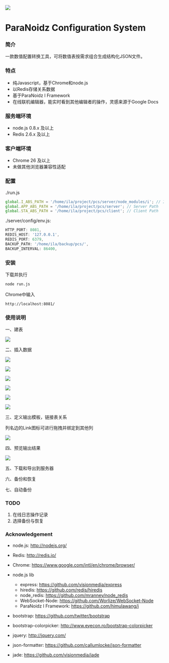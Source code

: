 ![][10]

ParaNoidz Configuration System 
===

### 简介

一款数值配置转换工具，可将数值表按需求组合生成结构化JSON文件。

### 特点

- 纯Javascript，基于Chrome和node.js
- 以Redis存储关系数据
- 基于ParaNoidz I Framework
- 在线联机编辑器，能实时看到其他编辑者的操作，灵感来源于Google Docs

### 服务端环境

- node.js 0.8.x 及以上
- Redis 2.6.x 及以上

### 客户端环境

- Chrome 26 及以上
- 未做其他浏览器兼容性适配

### 配置

./run.js

```javascript
global.I_ABS_PATH = '/home/ila/project/pcs/server/node_modules/i'; // IFramework Path
global.APP_ABS_PATH = '/home/ila/project/pcs/server'; // Server Path
global.STA_ABS_PATH = '/home/ila/project/pcs/client'; // Client Path
```

./server/config/env.js:

```javascript
HTTP_PORT: 8081,
REDIS_HOST: '127.0.0.1',
REDIS_PORT: 6379,
BACKUP_PATH: '/home/ila/backup/pcs/',
BACKUP_INTERVAL: 86400,
```

### 安装

下载并执行

```bash
node run.js
```

Chrome中输入

```
http://localhost:8081/
```

### 使用说明

一、建表

![][1]

二、插入数据

![][2]

![][3]

![][4]

![][5]

![][6]

![][7]

三、定义输出模板，链接表关系

列名边的Link图标可进行拖拽并绑定到其他列

![][8]

四、预览输出结果

![][9]

五、下载和导出到服务器

六、备份和恢复

七、自动备份

### TODO

1. 在线日志操作记录
2. 选择备份与恢复

### Acknowledgement
- node.js: http://nodejs.org/
- Redis: http://redis.io/
- Chrome: https://www.google.com/intl/en/chrome/browser/
- node.js lib
    - express: https://github.com/visionmedia/express
    - hiredis: https://github.com/redis/hiredis
    - node_redis: https://github.com/mranney/node_redis
    - WebSocket-Node: https://github.com/Worlize/WebSocket-Node
    - ParaNoidz I Framework: https://github.com/himulawang/i
- bootstrap: https://github.com/twitter/bootstrap
- bootstrap-colorpicker: http://www.eyecon.ro/bootstrap-colorpicker
- jquery: http://jquery.com/
- json-formatter: https://github.com/callumlocke/json-formatter
- jade: https://github.com/visionmedia/jade

  [1]: https://raw.github.com/himulawang/pcs/master/doc/img/01_tableDefine.jpg
  [2]: https://raw.github.com/himulawang/pcs/master/doc/img/02_tableData.jpg
  [3]: https://raw.github.com/himulawang/pcs/master/doc/img/03_tableData.jpg
  [4]: https://raw.github.com/himulawang/pcs/master/doc/img/04_tableData.jpg
  [5]: https://raw.github.com/himulawang/pcs/master/doc/img/05_tableData.jpg
  [6]: https://raw.github.com/himulawang/pcs/master/doc/img/06_tableData.jpg
  [7]: https://raw.github.com/himulawang/pcs/master/doc/img/07_tableData.jpg
  [8]: https://raw.github.com/himulawang/pcs/master/doc/img/08_exporterDefine.jpg
  [9]: https://raw.github.com/himulawang/pcs/master/doc/img/09_exporterData.jpg
  [10]: https://raw.github.com/himulawang/pcs/master/client/img/logo.png
